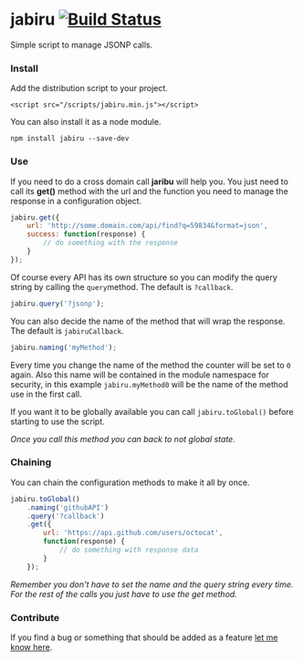 # jabiru [![Build Status](https://travis-ci.org/jeremenichelli/jabiru.svg)](https://travis-ci.org/jeremenichelli/jabiru)

Simple script to manage JSONP calls.

### Install

Add the distribution script to your project.

```
<script src="/scripts/jabiru.min.js"></script>
```

You can also install it as a node module.

```
npm install jabiru --save-dev
```


### Use

If you need to do a cross domain call **jaribu** will help you. You just need to call its **get()** method with the url and the function you need to manage the response in a configuration object.

```js
jabiru.get({
    url: 'http://some.domain.com/api/find?q=59834&format=json',
    success: function(response) {
        // do something with the response
    }
});
```

Of course every API has its own structure so you can modify the query string by calling the ```query```method. The default is ```?callback```.

```js
jabiru.query('?jsonp');
```

You can also decide the name of the method that will wrap the response. The default is ```jabiruCallback```.

```js
jabiru.naming('myMethod');
```

Every time you change the name of the method the counter will be set to ```0``` again. Also this name will be contained in the module namespace for security, in this example ```jabiru.myMethod0``` will be the name of the method use in the first call.

If you want it to be globally available you can call ```jabiru.toGlobal()``` before starting to use the script.

*Once you call this method you can back to not global state.*

### Chaining

You can chain the configuration methods to make it all by once.

```js
jabiru.toGlobal()
    .naming('githubAPI')
    .query('?callback')
    .get({
        url: 'https://api.github.com/users/octocat',
        function(response) {
            // do something with response data
        }
    });
```

*Remember you don't have to set the _name_ and the _query_ string every time. For the rest of the calls you just have to use the _get_ method.*


### Contribute

If you find a bug or something that should be added as a feature <a href="https://github.com/jeremenichelli/jabiru/issues">let me know here</a>.
